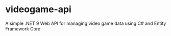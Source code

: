 # videogame-api
A simple .NET 9 Web API for managing video game data using C# and Entity Framework Core
